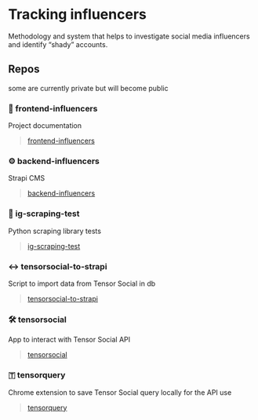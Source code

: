 # Tracking influencers

Methodology and system that helps to investigate social media influencers and identify “shady” accounts.

## Repos
some are currently private but will become public

### 📸 frontend-influencers
Project documentation
> [frontend-influencers](https://github.com/jaifp-tracking-influencers/frontend-influencers)


### ⚙️ backend-influencers
Strapi CMS
> [backend-influencers](https://github.com/jaifp-tracking-influencers/backend-influencers)


### 🔎 ig-scraping-test
Python scraping library tests
> [ig-scraping-test](https://github.com/jaifp-tracking-influencers/ig-scraping-test)


### ↔️ tensorsocial-to-strapi
Script to import data from Tensor Social in db
> [tensorsocial-to-strapi](https://github.com/jaifp-tracking-influencers/tensorsocial-to-strapi)


### 🛠️ tensorsocial
App to interact with Tensor Social API
> [tensorsocial](https://github.com/jaifp-tracking-influencers/tensorsocial)


### 🇹 tensorquery
Chrome extension to save Tensor Social query locally for the API use
> [tensorquery](https://github.com/jaifp-tracking-influencers/tensorquery)

